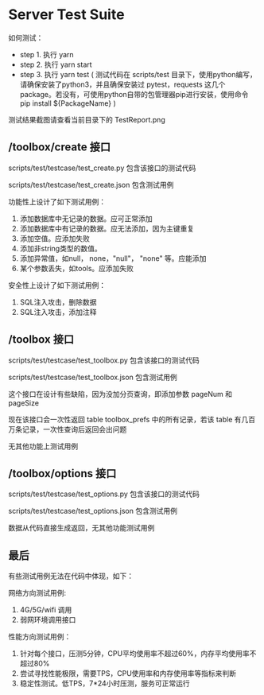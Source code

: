 # Server Test Suite

如何测试：
* step 1. 执行 yarn
* step 2. 执行 yarn start
* step 3. 执行 yarn test ( 测试代码在 scripts/test 目录下，使用python编写，请确保安装了python3，并且确保安装过 pytest，requests 这几个package。若没有，可使用python自带的包管理器pip进行安装，使用命令 pip install ${PackageName} )

测试结果截图请查看当前目录下的 TestReport.png

## **/toolbox/create 接口**

scripts/test/testcase/test_create.py 包含该接口的测试代码

scripts/test/testcase/test_create.json 包含测试用例

功能性上设计了如下测试用例：
1. 添加数据库中无记录的数据。应可正常添加
2. 添加数据库中有记录的数据。应无法添加，因为主键重复
3. 添加空值。应添加失败
4. 添加非string类型的数值。
5. 添加异常值，如null， none，"null"， "none" 等。应能添加
6. 某个参数丢失，如tools。应添加失败


安全性上设计了如下测试用例：
1. SQL注入攻击，删除数据
2. SQL注入攻击，添加注释

## **/toolbox 接口**

scripts/test/testcase/test_toolbox.py 包含该接口的测试代码

scripts/test/testcase/test_toolbox.json 包含测试用例

这个接口在设计有些缺陷，因为没加分页查询，即添加参数 pageNum 和 pageSize

现在该接口会一次性返回 table toolbox_prefs 中的所有记录，若该 table 有几百万条记录，一次性查询后返回会出问题

无其他功能上测试用例

## **/toolbox/options 接口**

scripts/test/testcase/test_options.py 包含该接口的测试代码

scripts/test/testcase/test_options.json 包含测试用例

数据从代码直接生成返回，无其他功能测试用例

## 最后

有些测试用例无法在代码中体现，如下：

网络方向测试用例:
1. 4G/5G/wifi 调用
2. 弱网环境调用接口

性能方向测试用例：
1. 针对每个接口，压测5分钟，CPU平均使用率不超过60%，内存平均使用率不超过80%
2. 尝试寻找性能极限，需要TPS，CPU使用率和内存使用率等指标来判断
3. 稳定性测试。低TPS，7*24小时压测，服务可正常运行









